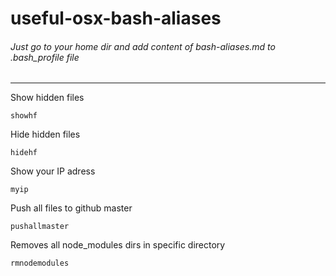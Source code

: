 # useful-osx-bash-aliases

###### Just go to your home dir and add content of bash-aliases.md to .bash_profile file

---

Show hidden files

```
showhf
```

Hide hidden files

```
hidehf
```

Show your IP adress

```
myip
```

Push all files to github master

```
pushallmaster
```

Removes all node_modules dirs in specific directory

```
rmnodemodules
```
